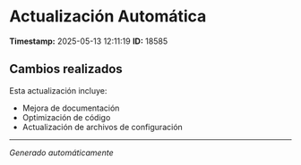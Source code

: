 # Actualización Automática

**Timestamp:** 2025-05-13 12:11:19
**ID:** 18585

## Cambios realizados

Esta actualización incluye:
- Mejora de documentación
- Optimización de código
- Actualización de archivos de configuración

---
*Generado automáticamente*
